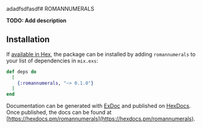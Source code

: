 adadfsdfasdf# ROMANNUMERALS

**TODO: Add description**

## Installation

If [available in Hex](https://hex.pm/docs/publish), the package can be installed
by adding `romannumerals` to your list of dependencies in `mix.exs`:

```elixir
def deps do
  [
    {:romannumerals, "~> 0.1.0"}
  ]
end
```

Documentation can be generated with [ExDoc](https://github.com/elixir-lang/ex_doc)
and published on [HexDocs](https://hexdocs.pm). Once published, the docs can
be found at [https://hexdocs.pm/romannumerals](https://hexdocs.pm/romannumerals).

